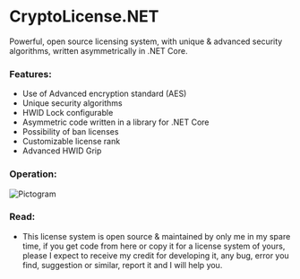 # CryptoLicense.NET
Powerful, open source licensing system, with unique &amp; advanced security algorithms, written asymmetrically in .NET Core.

### Features:
- Use of Advanced encryption standard (AES)
- Unique security algorithms
- HWID Lock configurable 
- Asymmetric code written in a library for .NET Core
- Possibility of ban licenses
- Customizable license rank
- Advanced HWID Grip

### Operation:
![Pictogram](https://i.imgur.com/MYyUn49.png)

### Read:

- This license system is open source & maintained by only me in my spare time, if you get code from here or copy it for a license system of yours, please I expect to receive my credit for developing it, any bug, error you find, suggestion or similar, report it and I will help you.
